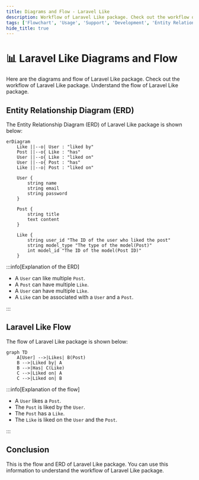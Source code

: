 ```yaml
---
title: Diagrams and Flow - Laravel Like
description: Workflow of Laravel Like package. Check out the workflow of Laravel Like package. Understand the flow of Laravel Like package.
tags: ['Flowchart', 'Usage', 'Support', 'Development', 'Entity Relationship Diagram', 'ERD', 'Laravel Like Diagrams', 'Laravel Like Flow', 'Laravel Like Workflow']
hide_title: true
---
```


<head>
  <meta name="robots" content="index,follow" />
  <meta name="author" content="CSlant" />
  <meta name="generator" content="Docusaurus" />
  <meta name="theme-color" content="#2e8555" />
  
  <link rel="canonical" href="https://docs.cslant.com/laravel-like/development/laravel-like-flow" />
  
  <meta property="og:title" content="Diagrams and Flow - Laravel Like" />
  <meta property="og:description" content="Workflow of Laravel Like package. Check out the workflow of Laravel Like package. Understand the flow of Laravel Like package." />
  <meta property="og:type" content="article" />
  <meta property="og:url" content="https://docs.cslant.com/laravel-like/development/laravel-like-flow" />
  <meta property="og:site_name" content="Laravel Like Package Documentation" />
  <meta property="og:locale" content="en_US" />
  
  <meta name="twitter:card" content="summary_large_image" />
  <meta name="twitter:title" content="Diagrams and Flow - Laravel Like" />
  <meta name="twitter:description" content="Workflow of Laravel Like package. Check out the workflow of Laravel Like package. Understand the flow of Laravel Like package." />
  <meta name="twitter:creator" content="@cslantofficial" />
  <meta name="twitter:site" content="@cslantofficial" />
  
  <meta name="format-detection" content="telephone=no" />
  <meta name="mobile-web-app-capable" content="yes" />
  <meta name="apple-mobile-web-app-capable" content="yes" />
  <meta name="apple-mobile-web-app-status-bar-style" content="default" />
  
  <meta property="article:published_time" content="2025-07-21T00:00:00Z" />
  <meta property="article:modified_time" content="2025-07-21T00:00:00Z" />
  <meta property="article:author" content="CSlant" />
  <meta property="article:section" content="Documentation" />
  
  </head>

# 📊 Laravel Like Diagrams and Flow

Here are the diagrams and flow of Laravel Like package. Check out the workflow of Laravel Like package. Understand the flow of Laravel Like package.

## Entity Relationship Diagram (ERD)

The Entity Relationship Diagram (ERD) of Laravel Like package is shown below:

```mermaid
erDiagram
    Like ||--o| User : "liked by"
    Post ||--o{ Like : "has"
    User ||--o{ Like : "liked on"
    User ||--o{ Post : "has"
    Like ||--o| Post : "liked on"

    User {
        string name
        string email
        string password
    }

    Post {
        string title
        text content
    }

    Like {
        string user_id "The ID of the user who liked the post"
        string model_type "The type of the model(Post)"
        int model_id "The ID of the model(Post ID)"
    }
```

:::info[Explanation of the ERD]

- A `User` can like multiple `Post`.
- A `Post` can have multiple `Like`.
- A `User` can have multiple `Like`.
- A `Like` can be associated with a `User` and a `Post`.

:::

## Laravel Like Flow

The flow of Laravel Like package is shown below:

```mermaid
graph TD
    A[User] -->|Likes| B(Post)
    B -->|Liked by| A
    B -->|Has| C(Like)
    C -->|Liked on| A
    C -->|Liked on| B
```

:::info[Explanation of the flow]

- A `User` likes a `Post`.
- The `Post` is liked by the `User`.
- The `Post` has a `Like`.
- The `Like` is liked on the `User` and the `Post`.

:::

## Conclusion

This is the flow and ERD of Laravel Like package. You can use this information to understand the workflow of Laravel Like package.
